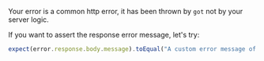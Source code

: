 Your error is a common http error, it has been thrown by `got` not by your server logic.

If you want to assert the response error message, let's try:

```js
expect(error.response.body.message).toEqual("A custom error message of my selection");
```
